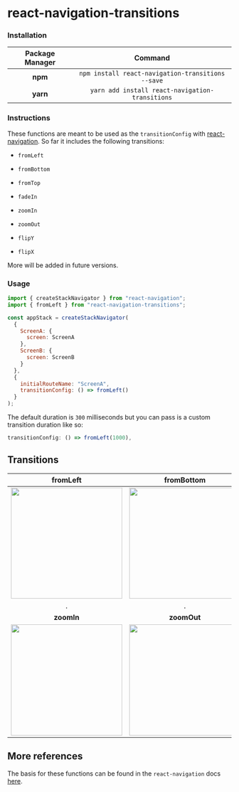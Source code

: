 # react-navigation-transitions

### Installation

| Package Manager |                      Command                      |
| :-------------: | :-----------------------------------------------: |
|     **npm**     | `npm install react-navigation-transitions --save` |
|    **yarn**     |  `yarn add install react-navigation-transitions`  |

### Instructions

These functions are meant to be used as the `transitionConfig` with [react-navigation](https://reactnavigation.org/). So far it includes the following transitions:

- `fromLeft`

- `fromBottom`

- `fromTop`

- `fadeIn`

- `zoomIn`

- `zoomOut`

- `flipY`

- `flipX`

More will be added in future versions.

### Usage

```javascript
import { createStackNavigator } from "react-navigation";
import { fromLeft } from "react-navigation-transitions";

const appStack = createStackNavigator(
  {
    ScreenA: {
      screen: ScreenA
    },
    ScreenB: {
      screen: ScreenB
    }
  },
  {
    initialRouteName: "ScreenA",
    transitionConfig: () => fromLeft()
  }
);
```

The default duration is `300` milliseconds but you can pass is a custom transition duration like so:

```javascript
transitionConfig: () => fromLeft(1000),
```

## Transitions

|                   fromLeft                   |                   fromBottom                   |                   fromTop                   |                   fadeIn                   |
| :------------------------------------------: | :--------------------------------------------: | :-----------------------------------------: | :----------------------------------------: |
| <img src="./gifs/from-left.gif" width="250"> | <img src="./gifs/from-bottom.gif" width="250"> | <img src="./gifs/from-top.gif" width="250"> | <img src="./gifs/fade-in.gif" width="250"> |
|                      .                       |                       .                        |                      .                      |                     .                      |
|                  **zoomIn**                  |                  **zoomOut**                   |                  **flipY**                  |                 **flipX**                  |
|  <img src="./gifs/zoom-in.gif" width="250">  |  <img src="./gifs/zoom-out.gif" width="250">   |  <img src="./gifs/flip-y.gif" width="250">  | <img src="./gifs/flip-x.gif" width="250">  |

## More references

The basis for these functions can be found in the `react-navigation` docs [here](https://reactnavigation.org/docs/stack-navigator.html#modal-stacknavigator-with-custom-screen-transitions).
